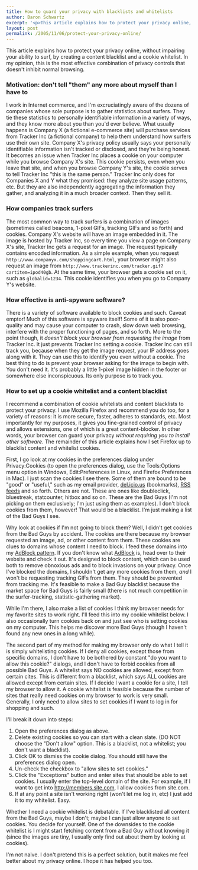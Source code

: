 ```yaml
---
title: How to guard your privacy with blacklists and whitelists
author: Baron Schwartz
excerpt: '<p>This article explains how to protect your privacy online, without impairing your ability to surf, by creating a content blacklist and a cookie whitelist.</p>'
layout: post
permalink: /2005/11/06/protect-your-privacy-online/
---
```

This article explains how to protect your privacy online, without impairing your ability to surf, by creating a content blacklist and a cookie whitelist. In my opinion, this is the most effective combination of privacy controls that doesn't inhibit normal browsing.

### Motivation: don't tell "them" any more about myself than I have to

I work in Internet commerce, and I'm excruciatingly aware of the dozens of companies whose sole purpose is to gather statistics about surfers. They tie these statistics to personally identifiable information in a variety of ways, and they know more about you than you'd ever believe. What usually happens is Company X (a fictional e-commerce site) will purchase services from Tracker Inc (a fictional company) to help them understand how surfers use their own site. Company X's privacy policy usually says your personally identifiable information isn't tracked or disclosed, and they're being honest. It becomes an issue when Tracker Inc places a cookie on your computer while you browse Company X's site. This cookie persists, even when you leave that site, and when you browse Company Y's site, the cookie serves to tell Tracker Inc "this is the same person." Tracker Inc only does for Companies X and Y what they promised: they analyze site usage patterns, etc. But they are also independently aggregating the information they gather, and analyzing it in a much broader context. Then they sell it.

### How companies track surfers

The most common way to track surfers is a combination of images (sometimes called beacons, 1-pixel GIFs, tracking GIFs and so forth) and cookies. Company X's website will have an image embedded in it. The image is hosted by Tracker Inc, so every time you view a page on Company X's site, Tracker Inc gets a request for an image. The request typically contains encoded information. As a simple example, when you request `http://www.companyx.com/shoppingcart.html`, your browser might also request an image from `http://www.trackerinc.com/tracker.gif?cartitem=ipod40gb`. At the same time, your browser gets a cookie set on it, such as `globalid=1234`. This cookie identifies you when you go to Company Y's website.

### How effective is anti-spyware software?

There is a variety of software available to block cookies and such. Caveat emptor! Much of this software is spyware itself! Some of it is also poor-quality and may cause your computer to crash, slow down web browsing, interfere with the proper functioning of pages, and so forth. More to the point though, it *doesn't block your browser from requesting the image* from Tracker Inc. It just prevents Tracker Inc setting a cookie. Tracker Inc can still track you, because when they get the image request, your IP address goes along with it. They can use this to identify you even without a cookie. The best thing to do is prevent your browser asking for the image to begin with. You don't need it. It's probably a little 1-pixel image hidden in the footer or somewhere else inconspicuous. Its only purpose is to track you.

### How to set up a cookie whitelist and a content blacklist

I recommend a combination of cookie whitelists and content blacklists to protect your privacy. I use Mozilla Firefox and recommend you do too, for a variety of reasons: it is more secure, faster, adheres to standards, etc. Most importantly for my purposes, it gives you fine-grained control of privacy and allows extensions, one of which is a great content-blocker. In other words, your browser can guard your privacy *without requiring you to install other software*. The remainder of this article explains how I set Firefox up to blacklist content and whitelist cookies.

First, I go look at my cookies in the preferences dialog under Privacy:Cookies (to open the preferences dialog, use the Tools:Options menu option in Windows, Edit:Preferences in Linux, and Firefox:Preferences in Mac). I just scan the cookies I see there. Some of them are bound to be "good" or "useful," such as my email provider, [del.icio.us][1] (bookmarks), [RSS feeds][2] and so forth. Others are not. These are ones like doubleclick, bluestreak, statcounter, hitbox and so on. These are the Bad Guys (I'm not picking on them exclusively; I'm just using them as examples). I don't block cookies from them, however! That would be a blacklist. I'm just making a list of the Bad Guys I see.

Why look at cookies if I'm not going to block them? Well, I didn't get cookies from the Bad Guys by accident. The cookies are there because my browser requested an image, ad, or other content from them. These cookies are clues to domains whose content I need to block. I feed these domains into my [AdBlock pattern][3]. If you don't know what [AdBlock][4] is, head over to their website and check it out. It's designed to block content, which can be used both to remove obnoxious ads and to block invasions on your privacy. Once I've blocked the domains, I shouldn't get any more cookies from them, *and* I won't be requesting tracking GIFs from them. They should be prevented from tracking me. It's feasible to make a Bad Guy blacklist because the market space for Bad Guys is fairly small (there is not much competition in the surfer-tracking, statistic-gathering market).

While I'm there, I also make a list of cookies I think my browser needs for my favorite sites to work right. I'll feed this into my cookie whitelist below. I also occasionally turn cookies back on and just see who is setting cookies on my computer. This helps me discover more Bad Guys (though I haven't found any new ones in a long while).

The second part of my method for making my browser only do what I tell it is simply whitelisting cookies. If I deny all cookies, except those from specific domains, I don't have to be bothered by constant "do you want to allow this cookie?" dialogs, and I don't have to forbid cookies from all possible Bad Guys. A whitelist says NO cookies are allowed, except from certain cites. This is different from a blacklist, which says ALL cookies are allowed except from certain sites. If I decide I want a cookie for a site, I tell my browser to allow it. A cookie whitelist is feasible because the number of sites that really need cookies on my browser to work is very small. Generally, I only need to allow sites to set cookies if I want to log in for shopping and such.

I'll break it down into steps:

1.  Open the preferences dialog as above.
2.  Delete existing cookies so you can start with a clean slate. (DO NOT choose the "Don't allow" option. This is a blacklist, not a whitelist; you don't want a blacklist).
3.  Click OK to dismiss the cookie dialog. You should still have the preferences dialog open.
4.  Un-check the checkbox to "allow sites to set cookies."
5.  Click the "Exceptions" button and enter sites that should be able to set cookies. I usually enter the top-level domain of the site. For example, if I want to get into http://members.site.com, I allow cookies from site.com.
6.  If at any point a site isn't working right (won't let me log in, etc) I just add it to my whitelist. Easy.

Whether I need a cookie whitelist is debatable. If I've blacklisted all content from the Bad Guys, maybe I don't; maybe I can just allow anyone to set cookies. You decide for yourself. One of the downsides to the cookie whitelist is I might start fetching content from a Bad Guy without knowing it (since the images are tiny, I usually only find out about them by looking at cookies).

I'm not naive. I don't pretend this is a perfect solution, but it makes me feel better about my privacy online. I hope it has helped you too.

 [1]: http://del.icio.us
 [2]: http://bloglines.com
 [3]: /blog/2005/10/26/adblock-patterns/
 [4]: http://adblock.mozdev.org/
